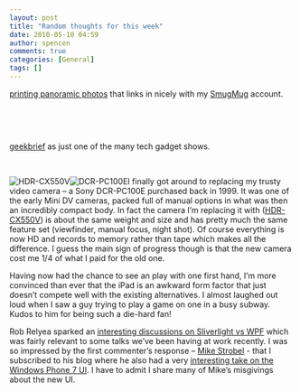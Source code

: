 ```yaml
---
layout: post
title: "Random thoughts for this week"
date: 2010-05-10 04:59
author: spencen
comments: true
categories: [General]
tags: []
---
```



[printing panoramic photos](https://www.fotoflot.com) that links in nicely with my [SmugMug](http://www.smugmug.com/) account.
  

&#160;
  

&#160;
  

[geekbrief](http://www.geekbrief.tv/) as just one of the many tech gadget shows.
  

&#160;
  

![HDR-CX550V](http://blog.spencen.com/images/83489-72989/HDR-CX550V_3.png "HDR-CX550V")![DCR-PC100E](http://blog.spencen.com/images/83489-72989/DCR-PC100E_3.png "DCR-PC100E")I finally got around to replacing my trusty video camera – a Sony DCR-PC100E purchased back in 1999. It was one of the early Mini DV cameras, packed full of manual options in what was then an incredibly compact body. In fact the camera I’m replacing it with ([HDR-CX550V](http://www.sonystyle.com/webapp/wcs/stores/servlet/ProductDisplay?catalogId=10551&amp;storeId=10151&amp;langId=-1&amp;productId=8198552921666073231)) is about the same weight and size and has pretty much the same feature set (viewfinder, manual focus, night shot). Of course everything is now HD and records to memory rather than tape which makes all the difference. I guess the main sign of progress though is that the new camera cost me 1/4 of what I paid for the old one.
  

Having now had the chance to see an play with one first hand, I’m more convinced than ever that the iPad is an awkward form factor that just doesn’t compete well with the existing alternatives. I almost laughed out loud when I saw a guy trying to play a game on one in a busy subway. Kudos to him for being such a die-hard fan!
  

Rob Relyea sparked an [interesting discussions on Sliverlight vs WPF](http://blogs.windowsclient.net/rob_relyea/archive/2010/05/06/did-you-debate-using-silverlight-or-wpf-for-a-project.aspx#319960) which was fairly relevant to some talks we’ve been having at work recently. I was so impressed by the first commenter’s response – [Mike Strobel](http://codedreams.blogspot.com/) - that I subscribed to his blog where he also had a very [interesting take on the Windows Phone 7 UI](http://codedreams.blogspot.com/2010/04/windows-phone-7-ux-part-1-usability.html). I have to admit I share many of Mike’s misgivings about the new UI.


